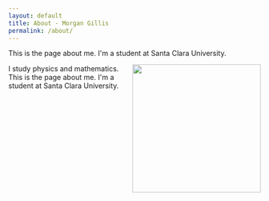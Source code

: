 ```yaml
---
layout: default
title: About - Morgan Gillis
permalink: /about/
---
```


This is the page about me. I'm a student at Santa Clara University.

<img align="right" src="{{ site.url }}/assets/portrait.jpg" height="256px" width="256px">

I study physics and mathematics. This is the page about me. I'm a student at Santa Clara University.
